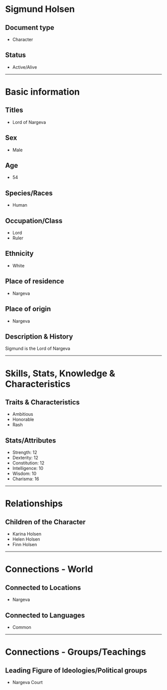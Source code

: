 # Sigmund Holsen

## Document type

 - Character

## Status

 - Active/Alive

---

# Basic information

## Titles

 - Lord of Nargeva

## Sex

 - Male

## Age

 - 54

## Species/Races

 - Human

## Occupation/Class

 - Lord
 - Ruler

## Ethnicity

 - White

## Place of residence

 - Nargeva

## Place of origin

 - Nargeva

## Description & History

Sigmund is the Lord of Nargeva

---

# Skills, Stats, Knowledge & Characteristics

## Traits & Characteristics

 - Ambitious
 - Honorable
 - Rash

## Stats/Attributes

 - Strength: 12
 - Dexterity: 12
 - Constitution: 12
 - Intelligence: 10
 - Wisdom: 10
 - Charisma: 16

---

# Relationships

## Children of the Character

 - Karina Holsen
 - Helen Holsen
 - Finn Holsen

---

# Connections - World

## Connected to Locations

 - Nargeva

## Connected to Languages

 - Common

---

# Connections - Groups/Teachings

## Leading Figure of Ideologies/Political groups

 - Nargeva Court
